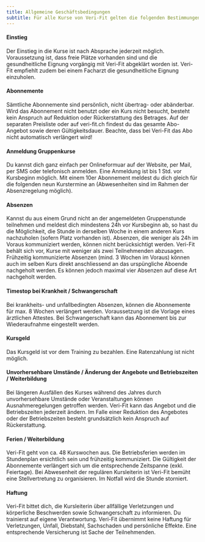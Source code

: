 ```yaml
---
title: Allgemeine Geschäftsbedingungen
subtitle: Für alle Kurse von Veri-Fit gelten die folgenden Bestimmungen
---
```


#### Einstieg

Der Einstieg in die Kurse ist nach Absprache jederzeit möglich. Voraussetzung ist, dass freie Plätze vorhanden sind und
die gesundheitliche Eignung vorgängig mit Veri-Fit abgeklärt worden ist. Veri-Fit empfiehlt zudem bei einem Facharzt die
gesundheitliche Eignung einzuholen.

#### Abonnemente

Sämtliche Abonnemente sind persönlich, nicht übertrag- oder abänderbar. Wird das Abonnement nicht benutzt oder ein Kurs
nicht besucht, besteht kein Anspruch auf Reduktion oder Rückerstattung des Betrages. Auf der separaten Preisliste oder
auf veri-fit.ch findest du das gesamte Abo-Angebot sowie deren Gültigkeitsdauer. Beachte, dass bei Veri-Fit das Abo
nicht automatisch verlängert wird!

#### Anmeldung Gruppenkurse

Du kannst dich ganz einfach per Onlineformuar auf der Website, per Mail, per SMS oder telefonisch anmelden. Eine
Anmeldung ist bis 1 Std. vor Kursbeginn möglich. Mit einem 10er Abonnement meldest du dich gleich für die folgenden neun
Kurstermine an (Abwesenheiten sind im Rahmen der Absenzregelung möglich).

#### Absenzen

Kannst du aus einem Grund nicht an der angemeldeten Gruppenstunde teilnehmen und meldest dich mindestens 24h vor
Kursbeginn ab, so hast du die Möglichkeit, die Stunde in derselben Woche in einem anderen Kurs nachzuholen (sofern Platz
vorhanden ist). Absenzen, die weniger als 24h im Voraus kommuniziert werden, können nicht berücksichtigt werden.
Veri-Fit behält sich vor, Kurse mit weniger als zwei Teilnehmenden abzusagen. Frühzeitig kommunizierte Absenzen (mind. 3
Wochen im Voraus) können auch im selben Kurs direkt anschliessend an das urspüngliche Aboende nachgeholt werden. Es
können jedoch maximal vier Absenzen auf diese Art nachgeholt werden.

#### Timestop bei Krankheit / Schwangerschaft

Bei krankheits- und unfallbedingten Absenzen, können die Abonnemente für max. 8 Wochen verlängert werden. Voraussetzung
ist die Vorlage eines ärztlichen Attestes. Bei Schwangerschaft kann das Abonnement bis zur Wiederaufnahme eingestellt
werden.

#### Kursgeld

Das Kursgeld ist vor dem Training zu bezahlen. Eine Ratenzahlung ist nicht möglich.

#### Unvorhersehbare Umstände / Änderung der Angebote und Betriebszeiten / Weiterbildung

Bei längeren Ausfällen des Kurses während des Jahres durch unvorhersehbare Umstände oder Veranstaltungen können
Ausnahmeregelungen getroffen werden. Veri-Fit kann das Angebot und die Betriebszeiten jederzeit ändern. Im Falle einer
Reduktion des Angebotes oder der Betriebszeiten besteht grundsätzlich kein Anspruch auf Rückerstattung.

#### Ferien / Weiterbildung

Veri-Fit geht von ca. 48 Kurswochen aus. Die Betriebsferien werden im Stundenplan ersichtlich sein und frühzeitig
kommuniziert. Die Gültigkeit der Abonnemente verlängert sich um die entsprechende Zeitspanne (exkl. Feiertage). Bei
Abwesenheit der regulären Kursleiterin ist Veri-Fit bemüht eine Stellvertretung zu organisieren. Im Notfall wird die
Stunde storniert.

#### Haftung

Veri-Fit bittet dich, die Kursleiterin über allfällige Verletzungen und körperliche Beschwerden sowie Schwangerschaft zu
informieren. Du trainierst auf eigene Verantwortung. Veri-Fit übernimmt keine Haftung für Verletzungen, Unfall,
Diebstahl, Sachschaden und persönliche Effekte. Eine entsprechende Versicherung ist Sache der Teilnehmenden.

